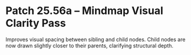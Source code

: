 # Patch 25.56a – Mindmap Visual Clarity Pass

Improves visual spacing between sibling and child nodes. Child nodes are now drawn slightly closer to their parents, clarifying structural depth.

